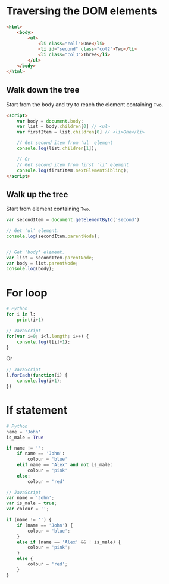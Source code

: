 Traversing the DOM elements
===========================

```html
<html>
    <body>
        <ul>
            <li class="coll">One</li>
            <li id="second" class="col2">Two</li>
            <li class="col3">Three</li>
        </ul>
    </body>
</html>
```

Walk down the tree
------------------

Start from the body and try to reach the element containing `Two`.

```html
<script>
    var body = document.body;
    var list = body.children[0] // <ul>
    var firstItem = list.children[0] // <li>One</li>

    // Get second item from 'ul' element
    console.log(list.children[1]);

    // Or
    // Get second item from first 'li' element
    console.log(firstItem.nextElementSibling);
</script>
```

Walk up the tree
----------------

Start from element containing `Two`.

```javascript
var secondItem = document.getElementById('second')

// Get 'ul' element.
console.log(secondItem.parentNode);


// Get 'body' element.
var list = secondItem.parentNode;
var body = list.parentNode;
console.log(body);
```

For loop
========

```python
# Python
for i in l:
    print(i+1)
```

```javascript
// JavaScript
for(var i=0; i<l.length; i++) {
    console.log(l[i]+1);
}
```

Or

```javascript
// JavaScript
l.forEach(function(i) {
    console.log(i+1);
})
```

If statement
============

```python
# Python
name = 'John'
is_male = True

if name != '':
    if name == 'John':
        colour = 'blue'
    elif name == 'Alex' and not is_male:
        colour = 'pink'
    else:
        colour = 'red'
```

```javascript
// JavaScript
var name = 'John';
var is_male = true;
var colour = '';

if (name != '') {
    if (name == 'John') {
        colour = 'blue';
    }
    else if (name == 'Alex' && ! is_male) {
        colour = 'pink';
    }
    else {
        colour = 'red';
    }
}
```
